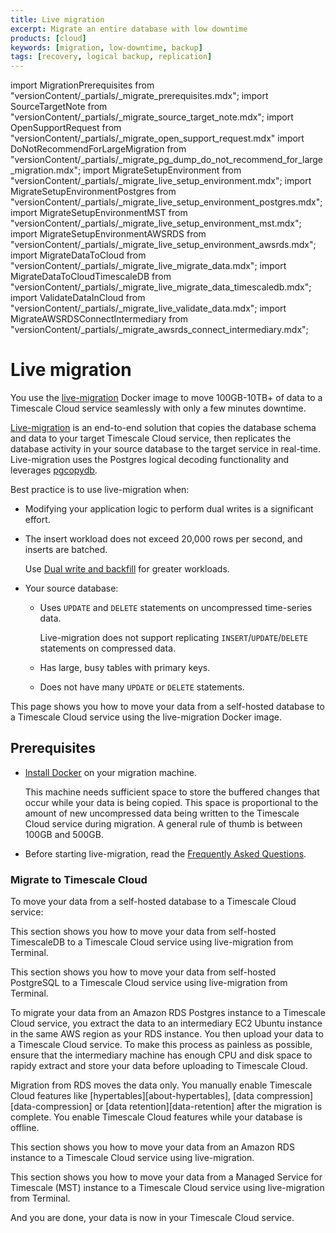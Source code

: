 ```yaml
---
title: Live migration
excerpt: Migrate an entire database with low downtime
products: [cloud]
keywords: [migration, low-downtime, backup]
tags: [recovery, logical backup, replication]
---
```

import MigrationPrerequisites from "versionContent/_partials/_migrate_prerequisites.mdx";
import SourceTargetNote from "versionContent/_partials/_migrate_source_target_note.mdx";
import OpenSupportRequest from "versionContent/_partials/_migrate_open_support_request.mdx"
import DoNotRecommendForLargeMigration from "versionContent/_partials/_migrate_pg_dump_do_not_recommend_for_large_migration.mdx";
import MigrateSetupEnvironment from "versionContent/_partials/_migrate_live_setup_environment.mdx";
import MigrateSetupEnvironmentPostgres from "versionContent/_partials/_migrate_live_setup_environment_postgres.mdx";
import MigrateSetupEnvironmentMST from "versionContent/_partials/_migrate_live_setup_environment_mst.mdx";
import MigrateSetupEnvironmentAWSRDS from "versionContent/_partials/_migrate_live_setup_environment_awsrds.mdx";
import MigrateDataToCloud from "versionContent/_partials/_migrate_live_migrate_data.mdx";
import MigrateDataToCloudTimescaleDB from "versionContent/_partials/_migrate_live_migrate_data_timescaledb.mdx";
import ValidateDataInCloud from "versionContent/_partials/_migrate_live_validate_data.mdx";
import MigrateAWSRDSConnectIntermediary from "versionContent/_partials/_migrate_awsrds_connect_intermediary.mdx";

# Live migration

You use the [live-migration][live-migration-docker-image] Docker image to move 100GB-10TB+ of data to a Timescale Cloud service 
seamlessly with only a few minutes downtime. 

[Live-migration][live-migration-docker-image] is an end-to-end solution that copies the database schema and data to 
your target Timescale Cloud service, then replicates the database activity in your source database 
to the target service in real-time. Live-migration uses the Postgres logical decoding 
functionality and leverages [pgcopydb]. 

Best practice is to use live-migration when:
- Modifying your application logic to perform dual writes is a significant effort. 
- The insert workload does not exceed 20,000 rows per second, and inserts are batched.

  Use [Dual write and backfill][dual-write-and-backfill] for greater workloads.
- Your source database:
  - Uses `UPDATE` and `DELETE` statements on uncompressed time-series data.

    Live-migration does not support replicating `INSERT`/`UPDATE`/`DELETE` statements on compressed data.
  - Has large, busy tables with primary keys.
  - Does not have many `UPDATE` or `DELETE` statements.

<DoNotRecommendForLargeMigration />

This page shows you how to move your data from a self-hosted database to a Timescale Cloud service using
the live-migration Docker image.  

## Prerequisites

<MigrationPrerequisites />

- [Install Docker][install-docker] on your migration machine.

  This machine needs sufficient space to store the buffered changes that occur 
  while your data is being copied. This space is proportional to the amount 
  of new uncompressed data being written to the Timescale Cloud service during migration. 
  A general rule of thumb is between 100GB and 500GB.
- Before starting live-migration, read the [Frequently Asked Questions][FAQ].

### Migrate to Timescale Cloud

To move your data from a self-hosted database to a Timescale Cloud service:

<Tabs label="Live migration">

<Tab title="From TimescaleDB">

This section shows you how to move your data from self-hosted TimescaleDB to a Timescale Cloud service 
using live-migration from Terminal.

<MigrateSetupEnvironment />

<MigrateDataToCloudTimescaleDB />

<ValidateDataInCloud />

</Tab>
<Tab title="From PostgreSQL">

This section shows you how to move your data from self-hosted PostgreSQL to a Timescale Cloud service using 
live-migration from Terminal.

<MigrateSetupEnvironmentPostgres />

<MigrateDataToCloud />

<ValidateDataInCloud />

</Tab>
<Tab title="From AWS RDS">

To migrate your data from an Amazon RDS Postgres instance to a Timescale Cloud service, you extract the data to an intermediary
EC2 Ubuntu instance in the same AWS region as your RDS instance. You then upload your data to a Timescale Cloud service.
To make this process as painless as possible, ensure that the intermediary machine has enough CPU and disk space to
rapidy extract and store your data before uploading to Timescale Cloud.

Migration from RDS moves the data only. You manually enable Timescale Cloud features like
[hypertables][about-hypertables], [data compression][data-compression] or [data retention][data-retention] after the migration is complete. You enable Timescale Cloud
features while your database is offline.

This section shows you how to move your data from an Amazon RDS instance to a Timescale Cloud service
using live-migration.


<MigrateAWSRDSConnectIntermediary />

<MigrateSetupEnvironmentAWSRDS />

<MigrateDataToCloud />

<ValidateDataInCloud />

</Tab>

<Tab title="From MST">

This section shows you how to move your data from a Managed Service for Timescale (MST) instance to a 
Timescale Cloud service using live-migration from Terminal. 

<MigrateSetupEnvironmentMST />

<MigrateDataToCloudTimescaleDB />

<ValidateDataInCloud />

</Tab>
</Tabs>

And you are done, your data is now in your Timescale Cloud service. 

[from-postgres]: /migrate/:currentVersion:/live-migration/live-migration-from-postgres/
[from-timescaledb]: /migrate/:currentVersion:/live-migration/live-migration-from-timescaledb/
[pg-dump-and-restore]: /migrate/:currentVersion:/pg-dump-and-restore/
[dual-write-and-backfill]: /migrate/:currentVersion:/dual-write-and-backfill/
[live-migration-playbook]: /migrate/:currentVersion:/playbooks/rds-timescale-live-migration/
[FAQ]: /migrate/:currentVersion:/troubleshooting
[pgcopydb]: https://github.com/dimitri/pgcopydb
[install-docker]: https://docs.docker.com/engine/install/
[live-migration-docker-image]: https://hub.docker.com/r/timescale/live-migration